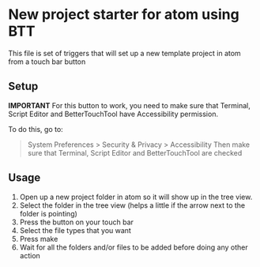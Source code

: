 # New project starter for atom using BTT
This file is set of triggers that will set up a new template project in atom from a touch bar button

## Setup
**IMPORTANT**
For this button to work, you need to make sure that Terminal, Script Editor and BetterTouchTool have Accessibility permission. 

To do this, go to:
>System Preferences > Security & Privacy > Accessibility
>Then make sure that Terminal, Script Editor and BetterTouchTool are checked

## Usage
1. Open up a new project folder in atom so it will show up in the tree view.
2. Select the folder in the tree view (helps a little if the arrow next to the folder is pointing)
3. Press the button on your touch bar
4. Select the file types that you want
5. Press make
6. Wait for all the folders and/or files to be added before doing any other action

